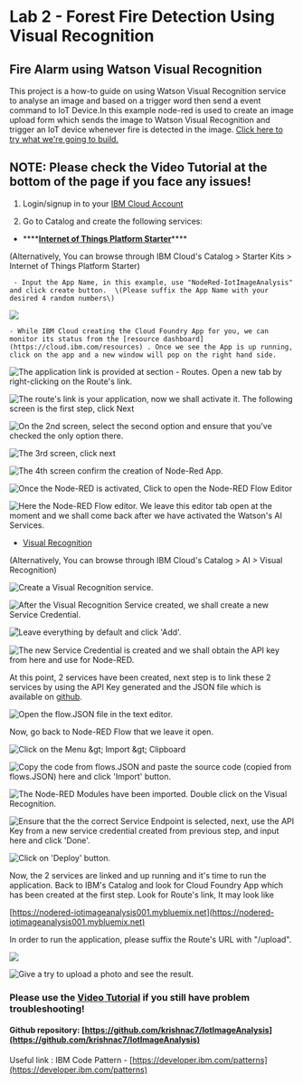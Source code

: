 # Lab 2 - Forest Fire Detection Using Visual Recognition

## Fire Alarm using Watson Visual Recognition

This project is a how-to guide on using Watson Visual Recognition service to analyse an image and based on a trigger word then send a event command to IoT Device.In this example node-red is used to create an image upload form which sends the image to Watson Visual Recognition and trigger an IoT device whenever fire is detected in the image. [Click here to try what we're going to build.](https://nodered-iotimageanalysis001.mybluemix.net/upload)

## NOTE: Please check the Video Tutorial at the bottom of the page if you face any issues! 

1. Login/signup in to your [IBM Cloud Account](https://ibm.biz/BdYtcs)

2. Go to Catalog and create the following services:

* \*\*\*\*[**Internet of Things Platform Starter**](https://cloud.ibm.com/catalog/starters/internet-of-things-platform-starter)\*\*\*\*

\(Alternatively, You can browse through IBM Cloud's Catalog &gt; Starter Kits &gt; Internet of Things Platform Starter\)

     - Input the App Name, in this example, use "NodeRed-IotImageAnalysis" and click create button.  \(Please suffix the App Name with your desired 4 random numbers\)

![](.gitbook/assets/image%20%289%29.png)

    - While IBM Cloud creating the Cloud Foundry App for you, we can monitor its status from the [resource dashboard](https://cloud.ibm.com/resources) . Once we see the App is up running, click on the app and a new window will pop on the right hand side. 

![The application link is provided at section - Routes. Open a new tab by right-clicking on the Route&apos;s link. ](.gitbook/assets/image%20%2827%29.png)

![The route&apos;s link is your application, now we shall activate it. The following screen is the first step, click Next](.gitbook/assets/image%20%2825%29.png)

![On the 2nd screen, select the second option and ensure that you&apos;ve checked the only option there.](.gitbook/assets/image%20%2824%29.png)

![The 3rd screen, click next](.gitbook/assets/image%20%2812%29.png)

![The 4th screen confirm the creation of Node-Red App.](.gitbook/assets/image%20%2811%29.png)

![Once the Node-RED is activated, Click to open the Node-RED Flow Editor](.gitbook/assets/image%20%2826%29.png)

![Here the Node-RED Flow editor. We leave this editor tab open at the moment and we shall come back after we have activated the Watson&apos;s AI Services. ](.gitbook/assets/image%20%2814%29.png)

* [Visual Recognition](https://cloud.ibm.com/catalog/services/visual-recognition)

\(Alternatively, You can browse through IBM Cloud's Catalog &gt; AI &gt; Visual Recognition\)

![Create a Visual Recognition service.](.gitbook/assets/image%20%2816%29.png)

![After the Visual Recognition Service created, we shall create a new Service Credential.](.gitbook/assets/image%20%2831%29.png)

![&#xE4B;&#xE35;Leave everything by default and click &apos;Add&apos;.](.gitbook/assets/image%20%281%29.png)

![The new Service Credential is created and we shall obtain the API key from here and use for Node-RED.](.gitbook/assets/image%20%283%29.png)

At this point, 2 services have been created, next step is to link these 2 services by using the API Key generated and the JSON file which is available on [github](https://github.com/krishnac7/IotImageAnalysis).

![Open the flow.JSON file in the text editor.](.gitbook/assets/image%20%284%29.png)

Now, go back to Node-RED Flow that we leave it open.

![Click on the Menu &amp;gt; Import &amp;gt; Clipboard](.gitbook/assets/image%20%282%29.png)

![Copy the code from flows.JSON and paste the source code \(copied from flows.JSON\) here and click &apos;Import&apos; button.](.gitbook/assets/image%20%2813%29.png)

![The Node-RED Modules have been imported. Double click on the Visual Recognition. ](.gitbook/assets/image.png)

![Ensure that the the correct Service Endpoint is selected, next, use the API Key from a new service credential created from previous step, and input here and click &apos;Done&apos;.](.gitbook/assets/image%20%2823%29.png)

![Click on &apos;Deploy&apos; button.](.gitbook/assets/image%20%2817%29.png)

Now, the 2 services are linked and up running and it's time to run the application. Back to IBM's Catalog and look for Cloud Foundry App which has been created at the first step. Look for Route's link, It may look like   
  
[https://nodered-iotimageanalysis001.mybluemix.net](https://nodered-iotimageanalysis001.mybluemix.net)

In order to run the application, please suffix the Route's URL with "/upload".

![](.gitbook/assets/image%20%2810%29.png)

![Give a try to upload a photo and see the result.](.gitbook/assets/image%20%2822%29.png)

### Please use the [Video Tutorial](https://github.com/krishnac7/Media/blob/master/IotImageAnalysis/imageAnalysisIot.mp4) if you still have problem troubleshooting! 

#### Github repository:  [https://github.com/krishnac7/IotImageAnalysis](https://github.com/krishnac7/IotImageAnalysis)

Useful link : IBM Code Pattern - [https://developer.ibm.com/patterns](https://developer.ibm.com/patterns)

